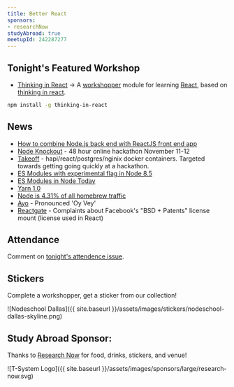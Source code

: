 ```yaml
---
title: Better React
sponsors:
- researchNow
studyAbroad: true
meetupId: 242287277
---
```


## Tonight's Featured Workshop

- [Thinking in React](https://github.com/asbjornenge/thinking-in-react) → A [workshopper](https://github.com/rvagg/workshopper) module for learning [React](http://facebook.github.io/react/index.html), based on [thinking in react](http://facebook.github.io/react/docs/thinking-in-react.html).

```bash
npm install -g thinking-in-react
```

## News
- [How to combine Node.js back end with ReactJS front end app](https://hackernoon.com/how-to-combine-a-nodejs-back-end-with-a-reactjs-front-end-app-ea9b24715032)
- [Node Knockout](https://www.nodeknockout.com/) - 48 hour online hackathon November 11-12
- [Takeoff](https://medium.com/@tanepiper/takeoff-a-rapid-development-environment-designed-for-hack-days-9a45ae891366) - hapi/react/postgres/nginix docker containers. Targeted towards getting going quickly at a hackathon.
- [ES Modules with experimental flag in Node 8.5](http://2ality.com/2017/09/native-esm-node.html)
- [ES Modules in Node Today](https://medium.com/web-on-the-edge/es-modules-in-node-today-32cff914e4b)
- [Yarn 1.0](https://code.facebook.com/posts/274518539716230)
- [Node is 4.31% of all homebrew traffic](https://brew.sh/analytics/install-on-request/)
- [Ayo](https://sourcecontribute.com/2017/08/22/node-js-has-forked-into-ayo/) - Pronounced 'Oy Vey'
- [Reactgate](https://medium.com/@raulk/if-youre-a-startup-you-should-not-use-react-reflecting-on-the-bsd-patents-license-b049d4a67dd2) - Complaints about Facebook's "BSD + Patents" license mount (license used in React)

## Attendance

Comment on [tonight's attendence issue](https://github.com/nodeschool/dallas/issues/114).

## Stickers

Complete a workshopper, get a sticker from our collection!

![Nodeschool Dallas]({{ site.baseurl }}/assets/images/stickers/nodeschool-dallas-skyline.png)

## Study Abroad Sponsor:

Thanks to [Research Now](https://www.researchnow.com/) for food, drinks, stickers, and venue!

![T-System Logo]({{ site.baseurl }}/assets/images/sponsors/large/research-now.svg)
